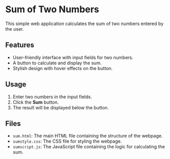 # Sum of Two Numbers

This simple web application calculates the sum of two numbers entered by the user.

## Features
- User-friendly interface with input fields for two numbers.
- A button to calculate and display the sum.
- Stylish design with hover effects on the button.

## Usage
1. Enter two numbers in the input fields.
2. Click the **Sum** button.
3. The result will be displayed below the button.

## Files
- `sum.html`: The main HTML file containing the structure of the webpage.
- `sumstyle.css`: The CSS file for styling the webpage.
- `sumscript.js`: The JavaScript file containing the logic for calculating the sum.
